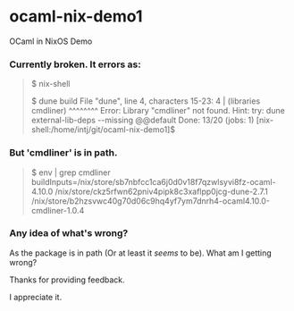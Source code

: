 # ocaml-nix-demo1
OCaml in NixOS Demo

### Currently broken. It errors as:

> $ nix-shell
> 
> $ dune build
> File "dune", line 4, characters 15-23:
>   4 |     (libraries cmdliner)
>                      ^^^^^^^^
>   Error: Library "cmdliner" not found.
>   Hint: try:
>     dune external-lib-deps --missing @@default
>   Done: 13/20 (jobs: 1)
>   [nix-shell:/home/intj/git/ocaml-nix-demo1]$ 

### But 'cmdliner' is in path.

>   $ env | grep cmdliner
> buildInputs=/nix/store/sb7nbfcc1ca6j0d0v18f7qzwlsyvi8fz-ocaml-4.10.0 /nix/store/ckz5rfwn62pniv4pipk8c3xaflpp0jcg-dune-2.7.1 /nix/store/b2hzsvwc40g70d06c9hq4yf7ym7dnrh4-ocaml4.10.0-cmdliner-1.0.4

### Any idea of what's wrong?
As the package is in path (Or at least it *seems* to be). What am I getting wrong?

Thanks for providing feedback.

I appreciate it.
